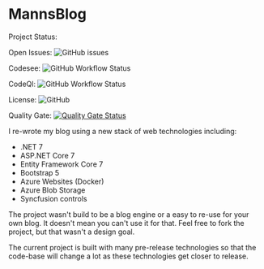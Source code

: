 # MannsBlog

Project Status:

Open Issues: ![GitHub issues](https://img.shields.io/github/issues/saigkill/saschamannsde)

Codesee: ![GitHub Workflow Status](https://img.shields.io/github/actions/workflow/status/saigkill/saschamannsde/codesee-arch-diagram.yml)

CodeQl: ![GitHub Workflow Status](https://img.shields.io/github/actions/workflow/status/saigkill/saschamannsde/codeql.yml)

License: ![GitHub](https://img.shields.io/github/license/saigkill/saschamannsde)

Quality Gate: [![Quality Gate Status](https://sonarcloud.io/api/project_badges/measure?project=saigkill_saschamannsde&metric=alert_status)](https://sonarcloud.io/summary/new_code?id=saigkill_saschamannsde)

I re-wrote my blog using a new stack of web technologies including:

 - .NET 7
 - ASP.NET Core 7
 - Entity Framework Core 7
 - Bootstrap 5
 - Azure Websites (Docker)
 - Azure Blob Storage
 - Syncfusion controls
 
The project wasn't build to be a blog engine or a easy to re-use for your own blog. It doesn't mean you can't use it for that. Feel free to fork the project, but that wasn't a design goal. 

The current project is built with many pre-release technologies so that the code-base will change a lot as these technologies get closer to release. 
